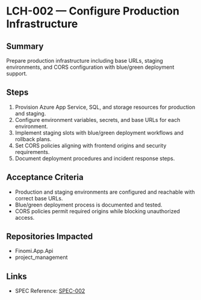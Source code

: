 # LCH-002 — Configure Production Infrastructure

## Summary
Prepare production infrastructure including base URLs, staging environments, and CORS configuration with blue/green deployment support.

## Steps
1. Provision Azure App Service, SQL, and storage resources for production and staging.
2. Configure environment variables, secrets, and base URLs for each environment.
3. Implement staging slots with blue/green deployment workflows and rollback plans.
4. Set CORS policies aligning with frontend origins and security requirements.
5. Document deployment procedures and incident response steps.

## Acceptance Criteria
- Production and staging environments are configured and reachable with correct base URLs.
- Blue/green deployment process is documented and tested.
- CORS policies permit required origins while blocking unauthorized access.

## Repositories Impacted
- Finomi.App.Api
- project_management

## Links
- SPEC Reference: [SPEC-002](../../SPECS/SPEC-002_BACKEND_IMPLEMENTATION_GUIDE.md)
